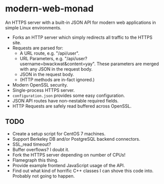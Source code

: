 # modern-web-monad

An HTTPS server with a built-in JSON API for modern web applications in simple Linux environments.

* Forks an HTTP server which simply redirects all traffic to the HTTPS site.
* Requests are parsed for:
  * A URL route, e.g. "/api/user".
  * URL Parameters, e.g. "/api/user?username=bwackwat&content=yay". These parameters are merged with any JSON in the request body.
  * JSON in the request body.
  * (HTTP methods are in-fact ignored.)
* Modern OpenSSL security.
* Single-process HTTPS server.
* ```configuration.json``` provides some easy configuration.
* JSON API routes have non-nestable required fields.
* HTTP Requests are safely read buffered across OpenSSL.

## TODO

* Create a setup script for CentOS 7 machines.
* Support Berkeley DB and/or PostgreSQL backend connectors.
* SSL_read timeout?
* Buffer overflows? I doubt it.
* Fork the HTTPS server depending on number of CPUs!
* Flamegraph this thing.
* Provide example frontend JavaScript usage of the API.
* Find out what kind of horrific C++ classes I can shove this code into. Probably not going to happen.
